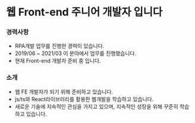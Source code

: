 # 웹 Front-end 주니어 개발자 입니다

### 경력사항
- RPA개발 업무를 진행한 경력이 있습니다.
- 2019/06 ~ 2021/03 이 분야에서 업무를 진행했습니다.
- 현재 Front-end 개발자 준비 중 입니다.

### 소개
- 웹 FE 개발자가 되기 위해 준비하고 있습니다.
- js/ts와 React라이브러리를 활용한 웹개발을 학습하고 있습니다.
- 새로운 기술에 지속적인 관심을 가지고 있으며, 지속적인 성장을 위해 꾸준히 학습하고 있습니다.

<!---
KMJ192/KMJ192 is a ✨ special ✨ repository because its `README.md` (this file) appears on your GitHub profile.
You can click the Preview link to take a look at your changes.
--->
